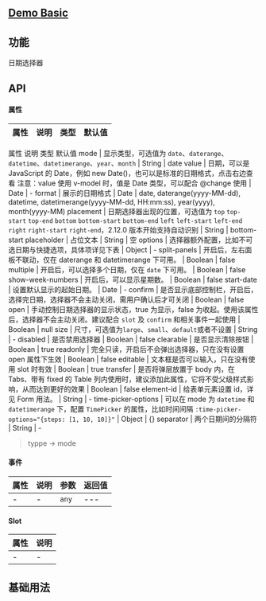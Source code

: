 ## [Demo Basic](https://wya-team.github.io/wya-vc/dist/date-picker/basic.html)
## 功能
日期选择器

## API

#### 属性

属性 | 说明 | 类型 | 默认值
---|---|---|---
属性	说明	类型	默认值
mode | 显示类型，可选值为 `date`、`daterange`、`datetime`、`datetimerange`、`year`、`month` | String | date
value | 日期，可以是 JavaScript 的 Date，例如 new Date()，也可以是标准的日期格式，点击右边查看
注意：value 使用 v-model 时，值是 Date 类型，可以配合 @change 使用 |  Date | -
format | 展示的日期格式 |  Date | date, daterange(yyyy-MM-dd), datetime, datetimerange(yyyy-MM-dd, HH:mm:ss), year(yyyy), month(yyyy-MM)
placement | 日期选择器出现的位置，可选值为 `top` `top-start` `top-end` `bottom` `bottom-start` `bottom-end` `left` `left-start` `left-end` `right` `right-start` `right-end`，2.12.0 版本开始支持自动识别 | String | bottom-start
placeholder | 占位文本 | String | 空
options | 选择器额外配置，比如不可选日期与快捷选项，具体项详见下表 | Object | -
split-panels | 开启后，左右面板不联动，仅在 daterange 和 datetimerange 下可用。 | Boolean | false
multiple | 开启后，可以选择多个日期，仅在 `date` 下可用。 | Boolean | false
show-week-numbers | 开启后，可以显示星期数。 | Boolean | false
start-date | 设置默认显示的起始日期。 | Date | -
confirm | 是否显示底部控制栏，开启后，选择完日期，选择器不会主动关闭，需用户确认后才可关闭 | Boolean | false
open | 手动控制日期选择器的显示状态，true 为显示，false 为收起。使用该属性后，选择器不会主动关闭。建议配合 `slot` 及 `confirm` 和相关事件一起使用 | Boolean | null
size | 尺寸，可选值为`large`、`small`、`default`或者不设置 | String | -
disabled | 是否禁用选择器 | Boolean | false
clearable | 是否显示清除按钮 | Boolean | true
readonly | 完全只读，开启后不会弹出选择器，只在没有设置 open 属性下生效 | Boolean | false
editable | 文本框是否可以输入，只在没有使用 slot 时有效 | Boolean | true
transfer | 是否将弹层放置于 body 内，在 Tabs、带有 fixed 的 Table 列内使用时，建议添加此属性，它将不受父级样式影响，从而达到更好的效果 | Boolean | false
element-id | 给表单元素设置 id，详见 Form 用法。 | String | -
time-picker-options | 可以在 mode 为 `datetime` 和 `datetimerange` 下，配置 `TimePicker` 的属性，比如时间间隔 `:time-picker-options="{steps: [1, 10, 10]}"` | Object | {}
separator | 两个日期间的分隔符 | String | -	


> typpe -> mode 

#### 事件

属性 | 说明 | 参数 | 返回值
---|---|---|---
- | - | `any`|---

#### Slot

属性 | 说明
---|---
- | -



## 基础用法

```jsx

```